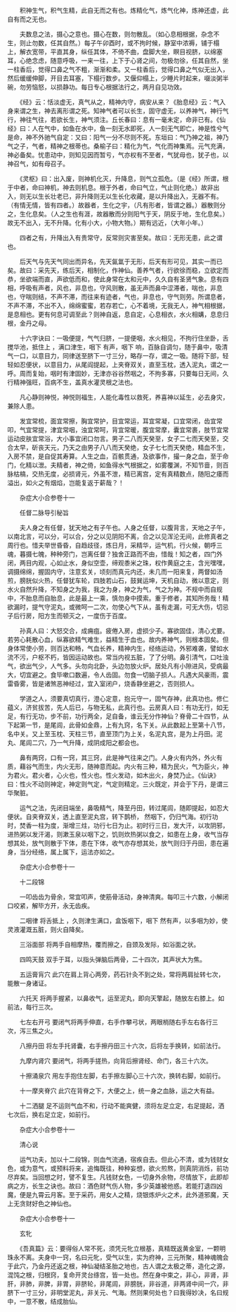 <!-- { "loadSidebar": true } -->
　　积神生气，积气生精，此自无而之有也。炼精化气，炼气化神，炼神还虚，此自有而之无也。

　　夫数息之法，摄心之意也。摄心在数，则勿散乱。（如心息相根据，杂念不生，则止勿数，任其自然。）每子午卯酉时，或不拘时候，静室中浓褥，铺于榻上，解衣宽带，平直其身，纵任其体，不倚不曲，盘脚大坐，瞑目视脐，以绵塞耳，心绝念虑，随意呼吸，一来一往，上下于心肾之间，勿极勿徐，任其自然，坐一柱香后，觉得口鼻之气不粗，渐渐和柔。又一柱香后，觉得口鼻之气似无出入，然后缓缓伸脚，开目去耳塞，下榻行数步。又偃仰榻上，少睡片时起来，啜淡粥半碗，勿劳恼怒，以损静功。每日专心根据法行之，两月自见功效。

　　《经》云：恬淡虚无，真气从之，精神内守，病安从来？《胎息经》云：气入身来谓之生，神去离形谓之死。知神气者可以长生，固守虚无，以养神气，神行气行，神往气往，若欲长生，神气须注。丘长春曰：息有一毫未定，命非已有。《仙经》曰：人在气中，如鱼在水中，鱼一刻无水即死，人一刻无气即亡，神是性兮气是命，神不外驰气自定：又曰：阳气一分不尽则不死。东垣曰：气乃神之祖，神乃气之子，气者，精神之根蒂也。桑榆子曰：精化为气，气化而神集焉。元气充满，神必备矣。忧患动中，则知见因而暂亏，气亦权有不至者，气犹母也，犹子也，以神召气，如有母召子。

　　《灵枢》曰：出入废，则神机化灭，升降息，则气立孤危。（是《经》所谓，根于中者，命曰神机，神去则机息。根于外者，命曰气立，气止则化绝。）故非出入，则无以生长壮老已，非升降则无以生长化收藏，是以升降出入，无器不有。（有情无情，皆有四者。）故器者，生化之宇，（凡有形者，皆谓之器。）器散则分之，生化息矣。（人之生也有涯，故器散而分则阳气于天，阴反于地，生化息矣。）故无不出入，无不升降。化有小大，小物大物。）期有远近，（大年小年。）

　　四者之有，升降出入有贵常守，反常则灾害至矣。故曰：无形无患，此之谓也。

　　后天气与先天气同出而异名，先天氤氲于无形，后天有形可见，其实一而已矣。故曰：采先天，练后天，相制化，作神仙。善养气者，行欲徐而稳，立欲定而恭，坐欲端而直，声欲低而和，使此身常在太和元中，久久自有圣贤气象。息有四相，呼吸有声者，风也，非息也，守风则散，虽无声而鼻中涩滞者，喘也，非息也，守喘则结，不声不滞，而往来有迹者，气也，非息也，守气则劳。所谓息者，不声不滞，不出不入，绵绵蜜蜜，若存若亡，心不着境，无我无人，神气相根据，是息相也。更有何息可调至此？则神自返，息自定，心息相衣，水火相媾，息息归根，金丹之母。

　　十六字诀曰：一吸便提，气气归脐，一提便咽，水火相见，不拘行住坐卧，舌搅华池，抵住上 ，满口津生，咽下 有声，咽下 响，百脉自调匀，随于鼻中，吸清气一口，以意目力，同律送至脐下一寸三分，略存一存，谓之一吸。随将下部，轻轻如忍便状，以意目力，从尾阎提起，上夹脊双关，直至玉枕，透入泥丸，谓之一呼。周而复始，咽时有津固妙，无津亦谷谷然咽之，不拘多寡，只要每日无间，久行精神强旺，百病不生，盖真水灌灵根之法也。

　　凡心静则神悦，神悦则福生，人能化毒性以救死，养喜神以延生，必去身灾，兼除人患。

　　发宜常梳，面宜常擦，胸宜常护，目宜常运，耳宜常凝，口宜常闭，齿宜常叩，气宜常提，津宜常咽，浊宜常呵，背宜常暖，腹宜常摩，囊宜常裹，肢节宜常运动皮肤宜常浴，大小事宜闭口勿言。男子二八而天癸至，女子二七而天癸至，交合太早，斫丧天元，乃天之由男子八八而天癸绝，女子七七而天癸绝，精血不生，入房不禁，是自促其寿算。人生之血，百骸贯通，及欲事作，撮一身之血，至于命门，化精以泄。夫精者，神之倚，如鱼得水气根据之，如雾覆渊，不知节啬，则百脉枯槁，交热无度，必损肾元，外虽不泄，精已离宫，定有真精数点，随阳之痿而溢出，如火之有烟焰，岂能复返于薪哉？！

　　杂症大小合参卷十一

　　任督二脉导引秘旨

　　夫人身之有任督，犹天地之有子午也。人身之任督，以腹背言，天地之子午，以南北言，可以分，可以合，分之以见阴阳不离，合之以见浑沦无间，此修真者之周行也。惜夫举世昏昏，自趋歧径，炼日月，采精华，运气机，行火候，朝呼三魂，暮摄七魄，种种旁门，岂离任督？独舍正路而不由，惜哉！知之者，四门外闭，两目内观，心如止水，身似空壶，缔观黍米之珠，权作黄庭之主，含光嘿嘿，调摄绵绵，握固内守，注意玄关，顷刻而真元内还，未几而一阳来复，两督如汤煎，膀胱似火热，任督犹车轮，四肢若山石，鼓巽运坤，天机自动，微以意定，则水火自然升降，不知身之为我，我之为身，神之为气，气之为神。不规中而自规中，不胎息而自胎息，此是最上一乘，慎勿身中摸索。重于修者，其知所务哉！精欲漏时，提气守泥丸，或微呵一二次，勿使心气下从，虽有走漏，可无大伤，切忌子后行房，阳方生而顿灭之，一度伤于百度。

　　孙真人曰：大怒交合，成痈疽。疲倦入房，虚损少子。寡欲固佳，清心尤要。若劳心耗散心血，纵寡欲精气难生，益精生于血也。故内养神气，则根本固矣。但身体常使小劳，则百达和畅，气血长养，精神内生，经络运动，外邪难袭，譬如水流不污，户枢不朽，皆因运动故也。常当内视五脏，了了分明。鼻引清气，口吐浊气，欲出气少，人气多。头勿向北卧，头边勿放火炉。居处凡有小隙进风，受病最大，切宜避之。食毕嗽口数遍，令人齿固。勿食一切脑子损人。凡遇大风豪雨，震雷昏雾，皆是诸煞恶神经过，宜入室闭户，烧香静坐避之，否则损人。

　　学道之人，须要真切真行，澄心定意，抱元守一，固气存神，此真功也。修仁蕴义，济贫拔苦，先人后已，与物无私，此真行也。云房真人曰：有功无行，如无足，有行无功，步不前，功行两全，足自备，谁云无分作神仙？脊骨二十四节，从下起第一节，是尾闾，此骨如金鼎，上有九窍，名下关。从此数起上至第十八节，名中关。又上至玉枕、天柱三节，直至顶门为上关，名泥丸宫，是为上丹田。泥丸、尾闾二穴，乃一气升降，成阴成阳之都会也。

　　鼻有两窍，口有一窍，其三窍，此是神气往来之门。人身火有内外，外火有质，藉谷气而生，内火无形，随神意而起。内火有三种，精为民火，气为臣火，神为君火。君火者，心火也，性火也。性火发动，如木出火，身焚乃止。《仙诀》曰：性火不动则神定，神定则气定，气定则精定。三火既定，并会于下丹，是谓三华聚脏。

　　运气之法，先闭目端坐，鼻吸精气，降至丹田，转过尾闾，随即提起，如忍大便状。自夹脊双关，透上直至泥丸宫，转下鹊桥， 然咽下，仍归气海。初行功时，焚香一柱为度，渐增三炷，功行七日为止。初时行三日，发大汗，以攻阴邪，进热粥以发汗渴，则漱玉泉以咽下之，饥则炊热粥以食之，如患在上身，收气当存想其处，放气则散于下体，患在下体，收气亦存想其处，放气则归于丹田，患在遍身，当分经络，属上属下，运法亦如之。

　　杂症大小合参卷十一

　　十二段锦

　　一叩齿齿为骨余，常宜叩声，使筋骨活动，身神清爽。每叩三十六数，小解闭口咬紧，解毕方开，永无齿疾。

　　二咽律 将舌抵上 ，久则津生满口，盒饭咽下，咽下 然有声，以多咽为妙，使灵液灌溉五脏，则火自降矣。

　　三浴面部 将两手自相摩热，覆而擦之，自颈及发际，如浴面之状。

　　四鸣天鼓 双手于耳，以指头弹脑后两骨，二十四次，其声状大为焦。

　　五运膏肓穴 此穴在肩上背心两旁，药石针灸不到之处，常将两肩扯转七次，能散一身诸证。

　　六托天 将两手握紧，以鼻收气，运至泥丸，即向天擎起，随放左右膝上。如前法，每行三次。

　　七左右开弓 要闭气将两手伸直，右手作攀弓状，两眼梢随右手左右各行三次，泻三焦之火。

　　八擦丹田 将左手托肾囊，右手擦丹田三十六次，后将左手换转，如前法行。

　　九摩内肾穴 要闭气，将两手搓热，向背后擦肾经、命门，各三十六次。

　　十擦涌泉穴 用左手抱住左脚，右手擦左脚心三十六次，换转右脚，如前行。

　　十一摩夹脊穴 此穴在背脊之下，大便之上，统一身之血脉，运之大有益。

　　十二洒腿 足不运则气血不和，行动不能爽健，须将左足立定，右足提起，洒七次后，换右足立定，如前行。

　　杂症大小合参卷十一

　　清心说

　　运气功夫，加以十二段锦，则血气流通，宿疾自去。但此心不清，或为钱财女色，或为意气，或预料将来，追悔既往，种种妄想，欲火煎熬，则真阴消烁，前功尽弃矣。当回想之时，譬不复生。凡钱财女色，一切身外余物，尽情放下，此即却病之方，长生之诀也。故曰：酒色财气伤人物，多少英雄被他惑。若能打退四凶魔，便是九霄云月客。至于采药，用女人之精，烧银炼炉火之术，此外道邪魔，天上无贪财好色之神仙也。

　　杂症大小合参卷十一

　　玄牝

　　《吾真篇》云：要得俗人常不死，须凭元牝立根基，真精既返黄金室，一颗明珠永不离。夫身中一窍，名曰元牝，受气以生，实为府神，三元所聚，精神魂魄会于此穴，乃金丹还返之根，神仙凝结圣胎之地也，古人谓之太极之蒂，造化之源，混饨之根，归根窍，复命开灵台绦宫，皆一处也。然在身中束之，非心，非肾，非肝，非肺，非脾，非胃，非脐轮，非尾闾，非膀胱，非谷道，非两肾中间一穴，非脐下一寸三分，非明堂泥丸，非关元、气海。然则果何处也？曰我得妙决，名曰规中，一意不散，结成胎仙。

